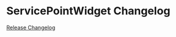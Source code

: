 # ServicePointWidget Changelog

[Release Changelog](https://github.com/spryker-shop/service-point-widget/releases)
